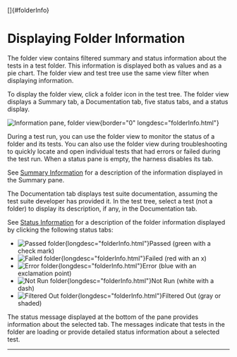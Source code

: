 <!---
  $Id$

  Copyright (c) 2001, 2024, Oracle and/or its affiliates. All rights reserved.
  DO NOT ALTER OR REMOVE COPYRIGHT NOTICES OR THIS FILE HEADER.

  This code is free software; you can redistribute it and/or modify it
  under the terms of the GNU General Public License version 2 only, as
  published by the Free Software Foundation.  Oracle designates this
  particular file as subject to the "Classpath" exception as provided
  by Oracle in the LICENSE file that accompanied this code.

  This code is distributed in the hope that it will be useful, but WITHOUT
  ANY WARRANTY; without even the implied warranty of MERCHANTABILITY or
  FITNESS FOR A PARTICULAR PURPOSE.  See the GNU General Public License
  version 2 for more details (a copy is included in the LICENSE file that
  accompanied this code).

  You should have received a copy of the GNU General Public License version
  2 along with this work; if not, write to the Free Software Foundation,
  Inc., 51 Franklin St, Fifth Floor, Boston, MA 02110-1301 USA.

  Please contact Oracle, 500 Oracle Parkway, Redwood Shores, CA 94065 USA
  or visit www.oracle.com if you need additional information or have any
  questions.
-->

[]{#folderInfo}

# Displaying Folder Information

The folder view contains filtered summary and status information about the tests in a test folder.
This information is displayed both as values and as a pie chart. The folder view and test tree use
the same view filter when displaying information.

To display the folder view, click a folder icon in the test tree. The folder view displays a Summary
tab, a Documentation tab, five status tabs, and a status display.

![Information pane, folder view](../../images/JT4infoArea.gif){border="0"
longdesc="folderInfo.html"}

During a test run, you can use the folder view to monitor the status of a folder and its tests. You
can also use the folder view during troubleshooting to quickly locate and open individual tests that
had errors or failed during the test run. When a status pane is empty, the harness disables its tab.

See [Summary Information](summaryTab.html) for a description of the information displayed in the
Summary pane.

The Documentation tab displays test suite documentation, assuming the test suite developer has
provided it. In the test tree, select a test (not a folder) to display its description, if any, in
the Documentation tab.

See [Status Information](statusTabs.html) for a description of the folder information displayed by
clicking the following status tabs:

-   ![Passed folder](../../images/greenTest.gif){longdesc="folderInfo.html"}Passed (green with a
    check mark)
-   ![Failed folder](../../images/redTest.gif){longdesc="folderInfo.html"}Failed (red with an x)
-   ![Error folder](../../images/blueTest.gif){longdesc="folderInfo.html"}Error (blue with an
    exclamation point)
-   ![Not Run folder](../../images/whiteTest.gif){longdesc="folderInfo.html"}Not Run (white with a
    dash)
-   ![Filtered Out folder](../../images/grayTest.gif){longdesc="folderInfo.html"}Filtered Out (gray
    or shaded)

The status message displayed at the bottom of the pane provides information about the selected tab.
The messages indicate that tests in the folder are loading or provide detailed status information
about a selected test.

----------------------------------------------------------------------------------------------------


